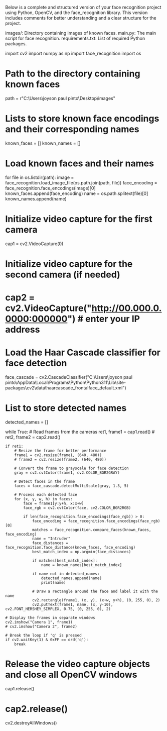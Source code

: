 Below is a complete and structured version of your face recognition project using Python, OpenCV, and the face_recognition library. This version includes comments for better understanding and a clear structure for the project.



images/: Directory containing images of known faces.
main.py: The main script for face recognition.
requirements.txt: List of required Python packages.


import cv2
import numpy as np
import face_recognition
import os

# Path to the directory containing known faces
path = r"C:\\Users\\joyson paul pinto\\Desktop\\images"

# Lists to store known face encodings and their corresponding names
known_faces = []
known_names = []

# Load known faces and their names
for file in os.listdir(path):
    image = face_recognition.load_image_file(os.path.join(path, file))
    face_encoding = face_recognition.face_encodings(image)[0]
    known_faces.append(face_encoding)
    name = os.path.splitext(file)[0]
    known_names.append(name)

# Initialize video capture for the first camera
cap1 = cv2.VideoCapture(0)

# Initialize video capture for the second camera (if needed)
# cap2 = cv2.VideoCapture("http://00.000.0.0000:000000")  # enter your IP address

# Load the Haar Cascade classifier for face detection
face_cascade = cv2.CascadeClassifier("C:\\Users\\joyson paul pinto\\AppData\\Local\\Programs\\Python\\Python311\\Lib\\site-packages\\cv2\\data\\haarcascade_frontalface_default.xml")

# List to store detected names
detected_names = []

while True:
    # Read frames from the cameras
    ret1, frame1 = cap1.read()
    # ret2, frame2 = cap2.read()

    if ret1:
        # Resize the frame for better performance
        frame1 = cv2.resize(frame1, (640, 480))
        # frame2 = cv2.resize(frame2, (640, 480))

        # Convert the frame to grayscale for face detection
        gray = cv2.cvtColor(frame1, cv2.COLOR_BGR2GRAY)

        # Detect faces in the frame
        faces = face_cascade.detectMultiScale(gray, 1.3, 5)

        # Process each detected face
        for (x, y, w, h) in faces:
            face = frame1[y:y+h, x:x+w]
            face_rgb = cv2.cvtColor(face, cv2.COLOR_BGR2RGB)

            if len(face_recognition.face_encodings(face_rgb)) > 0:
                face_encoding = face_recognition.face_encodings(face_rgb)[0]
                matches = face_recognition.compare_faces(known_faces, face_encoding)
                name = "Intruder"
                face_distances = face_recognition.face_distance(known_faces, face_encoding)
                best_match_index = np.argmin(face_distances)

                if matches[best_match_index]:
                    name = known_names[best_match_index]

                if name not in detected_names:
                    detected_names.append(name)
                    print(name)

                # Draw a rectangle around the face and label it with the name
                cv2.rectangle(frame1, (x, y), (x+w, y+h), (0, 255, 0), 2)
                cv2.putText(frame1, name, (x, y-10), cv2.FONT_HERSHEY_SIMPLEX, 0.75, (0, 255, 0), 2)

    # Display the frames in separate windows
    cv2.imshow("Camera 1", frame1)
    # cv2.imshow("Camera 2", frame2)

    # Break the loop if 'q' is pressed
    if cv2.waitKey(1) & 0xFF == ord('q'):
        break

# Release the video capture objects and close all OpenCV windows
cap1.release()
# cap2.release()
cv2.destroyAllWindows()
